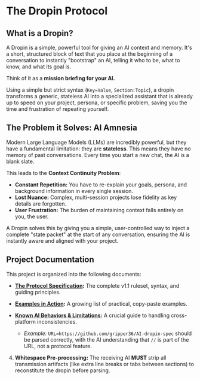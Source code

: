 # The Dropin Protocol

## What is a Dropin?

A Dropin is a simple, powerful tool for giving an AI context and memory. It's a short, structured block of text that you place at the beginning of a conversation to instantly "bootstrap" an AI, telling it who to be, what to know, and what its goal is.

Think of it as a **mission briefing for your AI.**

Using a simple but strict syntax (`Key=Value`, `Section:Topic`), a dropin transforms a generic, stateless AI into a specialized assistant that is already up to speed on your project, persona, or specific problem, saving you the time and frustration of repeating yourself.

## The Problem it Solves: AI Amnesia

Modern Large Language Models (LLMs) are incredibly powerful, but they have a fundamental limitation: they are **stateless**. This means they have no memory of past conversations. Every time you start a new chat, the AI is a blank slate.

This leads to the **Context Continuity Problem**:

-   **Constant Repetition:** You have to re-explain your goals, persona, and background information in every single session.
-   **Lost Nuance:** Complex, multi-session projects lose fidelity as key details are forgotten.
-   **User Frustration:** The burden of maintaining context falls entirely on you, the user.

A Dropin solves this by giving you a simple, user-controlled way to inject a complete "state packet" at the start of any conversation, ensuring the AI is instantly aware and aligned with your project.

## Project Documentation

This project is organized into the following documents:

-   **[The Protocol Specification](./SPECIFICATION.md):** The complete v1.1 ruleset, syntax, and guiding principles.
-   **[Examples in Action](./EXAMPLES.md):** A growing list of practical, copy-paste examples.
-   **[Known AI Behaviors & Limitations](./KNOWN_BEHAVIORS.md):** A crucial guide to handling cross-platform inconsistencies.

    -   *Example:* `URL=https://github.com/gripper36/AI-dropin-spec` should be parsed correctly, with the AI understanding that `//` is part of the URL, not a protocol feature.

4.  **Whitespace Pre-processing:** The receiving AI **MUST** strip all transmission artifacts (like extra line breaks or tabs between sections) to reconstitute the dropin before parsing.
